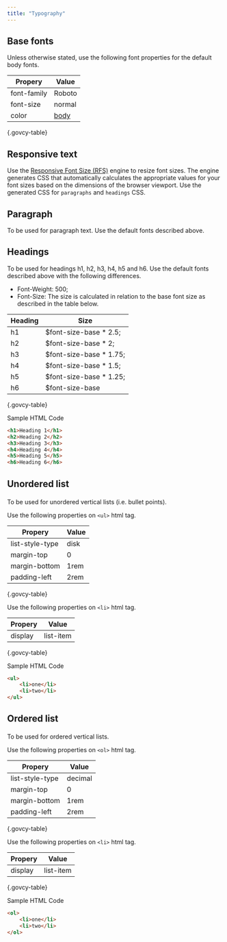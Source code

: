 ```yaml
---
title: "Typography"
--- 
```


## Base fonts 
Unless otherwise stated, use the following font properties for the default body fonts.

|Propery     |Value       |
|------------|------------|
|font-family | Roboto     |
|font-size   | normal     |
|color       | [body](../colour/)|

{.govcy-table}

## Responsive text
Use the [Responsive Font Size (RFS)](https://github.com/twbs/rfs/) engine to resize font sizes. The engine generates CSS that automatically calculates the appropriate values for your font sizes based on the dimensions of the browser viewport. Use the generated CSS for `paragraphs` and `headings` CSS.

## Paragraph
To be used for paragraph text. Use the default fonts described above.

## Headings
To be used for headings h1, h2, h3, h4, h5 and h6. Use the default fonts described above with the following differences. 

- Font-Weight: 500;
- Font-Size: The size is calculated in relation to the base font size as described in the table below. 

|Heading |Size                     |
|--------|-------------------------|
|h1      | $font-size-base * 2.5;  |
|h2      | $font-size-base * 2;    |
|h3      | $font-size-base * 1.75; |
|h4      | $font-size-base * 1.5;  |
|h5      | $font-size-base * 1.25; |
|h6      | $font-size-base         |

{.govcy-table}

Sample HTML Code

```html
<h1>Heading 1</h1>
<h2>Heading 2</h2>
<h3>Heading 3</h3>
<h4>Heading 4</h4>
<h5>Heading 5</h5>
<h6>Heading 6</h6>
```

## Unordered list <ul>
To be used for unordered vertical lists (i.e. bullet points). 

Use the following properties on `<ul>` html tag.

|Propery         |Value |
|----------------|------|
|list-style-type |disk  |
|margin-top      |0     |
|margin-bottom   |1rem  |
|padding-left    |2rem  |

{.govcy-table}

Use the following properties on `<li>` html tag.

|Propery         |Value      |
|----------------|-----------|
|display         |list-item  |

{.govcy-table}

Sample HTML Code
```html
<ul>
    <li>one</li>
    <li>two</li>
</ul>
```

## Ordered list <ol>
To be used for ordered vertical lists. 

Use the following properties on `<ol>` html tag.

|Propery         |Value   |
|----------------|--------|
|list-style-type |decimal |
|margin-top      |0       |
|margin-bottom   |1rem    |
|padding-left    |2rem    |

{.govcy-table}

Use the following properties on `<li>` html tag.

|Propery         |Value      |
|----------------|-----------|
|display         |list-item  |

{.govcy-table}

Sample HTML Code
```html
<ol>
    <li>one</li>
    <li>two</li>
</ol>
```
